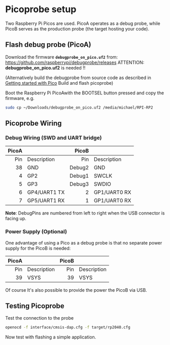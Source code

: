 # Picoprobe setup

 Two Raspberry Pi Picos are used. PicoA operates as a debug probe, while PicoB serves as the production probe (the target hosting your code).

## Flash debug probe (PicoA)

Download the firmware **`debugprobe_on_pico.uf2`** from:
https://github.com/raspberrypi/debugprobe/releases
ATTENTION: **debugprobe_on_pico.uf2** is needed !! 

(Alternatively build the debugprobe from source code as described in [Getting started with Pico](https://datasheets.raspberrypi.com/pico/getting-started-with-pico.pdf) Build and flash picoprobe)

Boot the Raspberry Pi PicoAwith the BOOTSEL button pressed and copy the firmware, e.g.

```sh
sudo cp ~/Downloads/debugprobe_on_pico.uf2 /media/michael/RPI-RP2
```

## Picoprobe Wiring

### Debug Wiring (SWD and UART bridge)

| PicoA |              |  PicoB |              |
|------:|--------------|-------:|--------------|
|   Pin | Description  |    Pin | Description  |
|    38 | GND          | Debug2 | GND          |
|     4 | GP2          | Debug1 | SWCLK        |
|     5 | GP3          | Debug3 | SWDIO        |
|     6 | GP4/UART1 TX |      2 | GP1/UART0 RX |
|     7 | GP5/UART1 RX |      1 | GP1/UART0 RX |

**Note**: DebugPins are numbered from left to right when the USB connector is facing up.

### Power Supply (Optional)

One advantage of using a Pico as a debug probe is that no separate power supply for the PicoB is needed:

| PicoA |             | PicoB |             |
|------:|-------------|------:|-------------|
|   Pin | Description |   Pin | Description |
|    39 | VSYS        |    39 | VSYS        |

Of course It's also possible to provide the power the PicoB via USB. 

## Testing Picoprobe

Test the connection to the probe

```sh
openocd -f interface/cmsis-dap.cfg -f target/rp2040.cfg
```

Now test with flashing a simple application.
